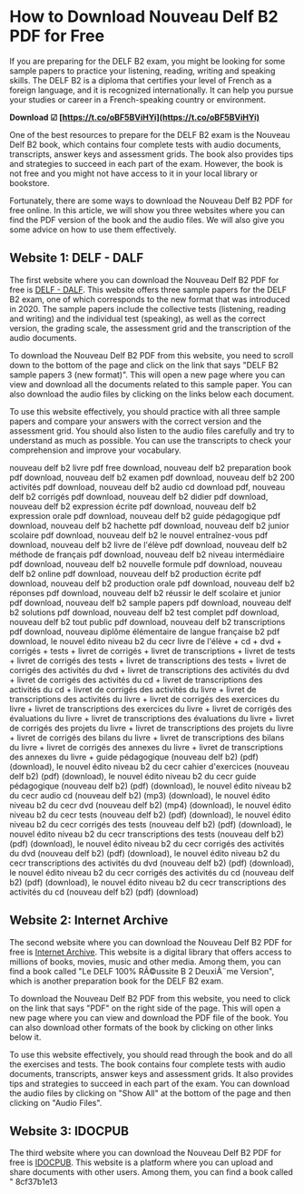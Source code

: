 
 
# How to Download Nouveau Delf B2 PDF for Free
 
If you are preparing for the DELF B2 exam, you might be looking for some sample papers to practice your listening, reading, writing and speaking skills. The DELF B2 is a diploma that certifies your level of French as a foreign language, and it is recognized internationally. It can help you pursue your studies or career in a French-speaking country or environment.
 
**Download ☑ [https://t.co/oBF5BViHYi](https://t.co/oBF5BViHYi)**


 
One of the best resources to prepare for the DELF B2 exam is the Nouveau Delf B2 book, which contains four complete tests with audio documents, transcripts, answer keys and assessment grids. The book also provides tips and strategies to succeed in each part of the exam. However, the book is not free and you might not have access to it in your local library or bookstore.
 
Fortunately, there are some ways to download the Nouveau Delf B2 PDF for free online. In this article, we will show you three websites where you can find the PDF version of the book and the audio files. We will also give you some advice on how to use them effectively.
  
## Website 1: DELF - DALF
 
The first website where you can download the Nouveau Delf B2 PDF for free is [DELF - DALF](http://delfdalf.fr/delf-b2-sample-papers.html). This website offers three sample papers for the DELF B2 exam, one of which corresponds to the new format that was introduced in 2020. The sample papers include the collective tests (listening, reading and writing) and the individual test (speaking), as well as the correct version, the grading scale, the assessment grid and the transcription of the audio documents.
 
To download the Nouveau Delf B2 PDF from this website, you need to scroll down to the bottom of the page and click on the link that says "DELF B2 sample papers 3 (new format)". This will open a new page where you can view and download all the documents related to this sample paper. You can also download the audio files by clicking on the links below each document.
 
To use this website effectively, you should practice with all three sample papers and compare your answers with the correct version and the assessment grid. You should also listen to the audio files carefully and try to understand as much as possible. You can use the transcripts to check your comprehension and improve your vocabulary.
 
nouveau delf b2 livre pdf free download,  nouveau delf b2 preparation book pdf download,  nouveau delf b2 examen pdf download,  nouveau delf b2 200 activités pdf download,  nouveau delf b2 audio cd download pdf,  nouveau delf b2 corrigés pdf download,  nouveau delf b2 didier pdf download,  nouveau delf b2 expression écrite pdf download,  nouveau delf b2 expression orale pdf download,  nouveau delf b2 guide pédagogique pdf download,  nouveau delf b2 hachette pdf download,  nouveau delf b2 junior scolaire pdf download,  nouveau delf b2 le nouvel entraînez-vous pdf download,  nouveau delf b2 livre de l'élève pdf download,  nouveau delf b2 méthode de français pdf download,  nouveau delf b2 niveau intermédiaire pdf download,  nouveau delf b2 nouvelle formule pdf download,  nouveau delf b2 online pdf download,  nouveau delf b2 production écrite pdf download,  nouveau delf b2 production orale pdf download,  nouveau delf b2 réponses pdf download,  nouveau delf b2 réussir le delf scolaire et junior pdf download,  nouveau delf b2 sample papers pdf download,  nouveau delf b2 solutions pdf download,  nouveau delf b2 test complet pdf download,  nouveau delf b2 tout public pdf download,  nouveau delf b2 transcriptions pdf download,  nouveau diplôme élémentaire de langue française b2 pdf download,  le nouvel édito niveau b2 du cecr livre de l'élève + cd + dvd + corrigés + tests + livret de corrigés + livret de transcriptions + livret de tests + livret de corrigés des tests + livret de transcriptions des tests + livret de corrigés des activités du dvd + livret de transcriptions des activités du dvd + livret de corrigés des activités du cd + livret de transcriptions des activités du cd + livret de corrigés des activités du livre + livret de transcriptions des activités du livre + livret de corrigés des exercices du livre + livret de transcriptions des exercices du livre + livret de corrigés des évaluations du livre + livret de transcriptions des évaluations du livre + livret de corrigés des projets du livre + livret de transcriptions des projets du livre + livret de corrigés des bilans du livre + livret de transcriptions des bilans du livre + livret de corrigés des annexes du livre + livret de transcriptions des annexes du livre + guide pédagogique (nouveau delf b2) (pdf) (download),  le nouvel édito niveau b2 du cecr cahier d'exercices (nouveau delf b2) (pdf) (download),  le nouvel édito niveau b2 du cecr guide pédagogique (nouveau delf b2) (pdf) (download),  le nouvel édito niveau b2 du cecr audio cd (nouveau delf b2) (mp3) (download),  le nouvel édito niveau b2 du cecr dvd (nouveau delf b2) (mp4) (download),  le nouvel édito niveau b2 du cecr tests (nouveau delf b2) (pdf) (download),  le nouvel édito niveau b2 du cecr corrigés des tests (nouveau delf b2) (pdf) (download),  le nouvel édito niveau b2 du cecr transcriptions des tests (nouveau delf b2) (pdf) (download),  le nouvel édito niveau b2 du cecr corrigés des activités du dvd (nouveau delf b2) (pdf) (download),  le nouvel édito niveau b2 du cecr transcriptions des activités du dvd (nouveau delf b2) (pdf) (download),  le nouvel édito niveau b2 du cecr corrigés des activités du cd (nouveau delf b2) (pdf) (download),  le nouvel édito niveau b2 du cecr transcriptions des activités du cd (nouveau delf b2) (pdf) (download)
  
## Website 2: Internet Archive
 
The second website where you can download the Nouveau Delf B2 PDF for free is [Internet Archive](https://archive.org/details/ledelf100reussiteb2deuxiemeversion). This website is a digital library that offers access to millions of books, movies, music and other media. Among them, you can find a book called "Le DELF 100% RÃ©ussite B 2 DeuxiÃ¨me Version", which is another preparation book for the DELF B2 exam.
 
To download the Nouveau Delf B2 PDF from this website, you need to click on the link that says "PDF" on the right side of the page. This will open a new page where you can view and download the PDF file of the book. You can also download other formats of the book by clicking on other links below it.
 
To use this website effectively, you should read through the book and do all the exercises and tests. The book contains four complete tests with audio documents, transcripts, answer keys and assessment grids. It also provides tips and strategies to succeed in each part of the exam. You can download the audio files by clicking on "Show All" at the bottom of the page and then clicking on "Audio Files".
  
## Website 3: IDOCPUB
 
The third website where you can download the Nouveau Delf B2 PDF for free is [IDOCPUB](https://idoc.pub/download/cle-du-nouveau-delf-b2-book-jlk9w0892z45). This website is a platform where you can upload and share documents with other users. Among them, you can find a book called "
 8cf37b1e13
 
